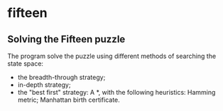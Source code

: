 # fifteen
## Solving the Fifteen puzzle

The program solve the puzzle using different methods of searching the state space:
* the breadth-through strategy;
* in-depth strategy;
* the "best first" strategy: A *, with the following heuristics: Hamming metric; Manhattan birth certificate.
